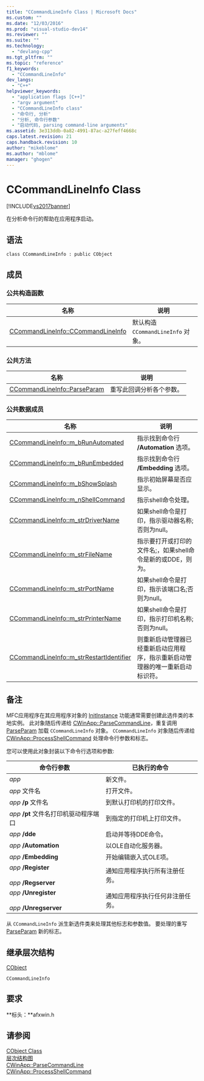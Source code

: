```yaml
---
title: "CCommandLineInfo Class | Microsoft Docs"
ms.custom: ""
ms.date: "12/03/2016"
ms.prod: "visual-studio-dev14"
ms.reviewer: ""
ms.suite: ""
ms.technology: 
  - "devlang-cpp"
ms.tgt_pltfrm: ""
ms.topic: "reference"
f1_keywords: 
  - "CCommandLineInfo"
dev_langs: 
  - "C++"
helpviewer_keywords: 
  - "application flags [C++]"
  - "argv argument"
  - "CCommandLineInfo class"
  - "命令行, 分析"
  - "分析, 命令行参数"
  - "启动代码, parsing command-line arguments"
ms.assetid: 3e313ddb-0a82-4991-87ac-a27feff4668c
caps.latest.revision: 21
caps.handback.revision: 10
author: "mikeblome"
ms.author: "mblome"
manager: "ghogen"
---
```

# CCommandLineInfo Class
[!INCLUDE[vs2017banner](../../assembler/inline/includes/vs2017banner.md)]

在分析命令行的帮助在应用程序启动。  
  
## 语法  
  
```  
class CCommandLineInfo : public CObject  
```  
  
## 成员  
  
### 公共构造函数  
  
|名称|说明|  
|--------|--------|  
|[CCommandLineInfo::CCommandLineInfo](../Topic/CCommandLineInfo::CCommandLineInfo.md)|默认构造 `CCommandLineInfo` 对象。|  
  
### 公共方法  
  
|名称|说明|  
|--------|--------|  
|[CCommandLineInfo::ParseParam](../Topic/CCommandLineInfo::ParseParam.md)|重写此回调分析各个参数。|  
  
### 公共数据成员  
  
|名称|说明|  
|--------|--------|  
|[CCommandLineInfo::m\_bRunAutomated](../Topic/CCommandLineInfo::m_bRunAutomated.md)|指示找到命令行 **\/Automation** 选项。|  
|[CCommandLineInfo::m\_bRunEmbedded](../Topic/CCommandLineInfo::m_bRunEmbedded.md)|指示找到命令行 **\/Embedding** 选项。|  
|[CCommandLineInfo::m\_bShowSplash](../Topic/CCommandLineInfo::m_bShowSplash.md)|指示初始屏幕是否应显示。|  
|[CCommandLineInfo::m\_nShellCommand](../Topic/CCommandLineInfo::m_nShellCommand.md)|指示shell命令处理。|  
|[CCommandLineInfo::m\_strDriverName](../Topic/CCommandLineInfo::m_strDriverName.md)|如果shell命令是打印，指示驱动器名称;否则为null。|  
|[CCommandLineInfo::m\_strFileName](../Topic/CCommandLineInfo::m_strFileName.md)|指示要打开或打印的文件名;，如果shell命令是新的或DDE，则为。|  
|[CCommandLineInfo::m\_strPortName](../Topic/CCommandLineInfo::m_strPortName.md)|如果shell命令是打印，指示该端口名;否则为null。|  
|[CCommandLineInfo::m\_strPrinterName](../Topic/CCommandLineInfo::m_strPrinterName.md)|如果shell命令是打印，指示打印机名称;否则为null。|  
|[CCommandLineInfo::m\_strRestartIdentifier](../Topic/CCommandLineInfo::m_strRestartIdentifier.md)|则重新启动管理器已经重新启动应用程序，指示重新启动管理器的唯一重新启动标识符。|  
  
## 备注  
 MFC应用程序在其应用程序对象的 [InitInstance](../Topic/CWinApp::InitInstance.md) 功能通常需要创建此选件类的本地实例。  此对象随后传递给 [CWinApp::ParseCommandLine](../Topic/CWinApp::ParseCommandLine.md)，重复调用 [ParseParam](../Topic/CCommandLineInfo::ParseParam.md) 加载 `CCommandLineInfo` 对象。  `CCommandLineInfo` 对象随后传递给 [CWinApp::ProcessShellCommand](../Topic/CWinApp::ProcessShellCommand.md) 处理命令行参数和标志。  
  
 您可以使用此对象封装以下命令行选项和参数:  
  
|命令行参数|已执行的命令|  
|-----------|------------|  
|*app*|新文件。|  
|*app* 文件名|打开文件。|  
|*app* **\/p** 文件名|到默认打印机的打印文件。|  
|*app* **\/pt** 文件名打印机驱动程序端口|到指定的打印机上打印文件。|  
|*app* **\/dde**|启动并等待DDE命令。|  
|*app* **\/Automation**|以OLE自动化服务器。|  
|*app* **\/Embedding**|开始编辑嵌入式OLE项。|  
|*app* **\/Register**<br /><br /> *app* **\/Regserver**|通知应用程序执行所有注册任务。|  
|*app* **\/Unregister**<br /><br /> *app* **\/Unregserver**|通知应用程序执行任何非注册任务。|  
  
 从 `CCommandLineInfo` 派生新选件类来处理其他标志和参数值。  要处理的重写 [ParseParam](../Topic/CCommandLineInfo::ParseParam.md) 新的标志。  
  
## 继承层次结构  
 [CObject](../../mfc/reference/cobject-class.md)  
  
 `CCommandLineInfo`  
  
## 要求  
 **标头：**afxwin.h  
  
## 请参阅  
 [CObject Class](../../mfc/reference/cobject-class.md)   
 [层次结构图](../../mfc/hierarchy-chart.md)   
 [CWinApp::ParseCommandLine](../Topic/CWinApp::ParseCommandLine.md)   
 [CWinApp::ProcessShellCommand](../Topic/CWinApp::ProcessShellCommand.md)